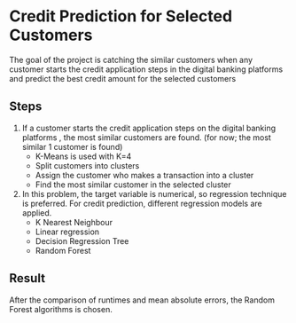 # Credit Prediction for Selected Customers

The goal of the project is catching the similar customers when any customer starts the credit application steps in the digital banking platforms and predict the best credit amount for the selected customers

## Steps
1. If a customer starts the credit application steps on the digital banking platforms , the most similar customers are found. (for now; the most similar 1 customer is found)
   - K-Means is used with K=4
   - Split customers into clusters
   - Assign the customer who makes a transaction into a cluster
   - Find the most similar customer in the selected cluster
2. In this problem, the target variable is numerical, so regression technique is preferred. For credit prediction, different regression models are applied.
   - K Nearest Neighbour
   - Linear regression
   - Decision Regression Tree
   - Random Forest


## Result
After the comparison of runtimes and mean absolute errors, the Random Forest algorithms is chosen.


